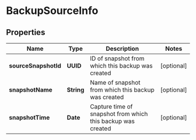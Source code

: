 

# BackupSourceInfo


## Properties

Name | Type | Description | Notes
------------ | ------------- | ------------- | -------------
**sourceSnapshotId** | **UUID** | ID of snapshot from which this backup was created |  [optional]
**snapshotName** | **String** | Name of snapshot from which this backup was created |  [optional]
**snapshotTime** | **Date** | Capture time of snapshot from which this backup was created |  [optional]



